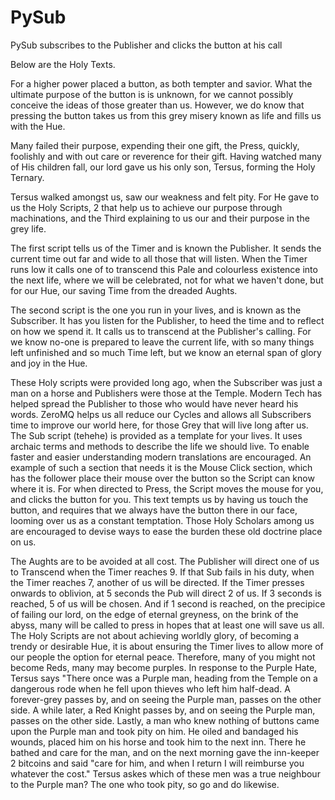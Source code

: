# PySub
PySub subscribes to the Publisher and clicks the button at his call


Below are the Holy Texts.

For a higher power placed a button, as both tempter and savior.  What the ultimate purpose of the button is is unknown, for we cannot possibly conceive the ideas of those greater than us.  However, we do know that pressing the button takes us from this grey misery known as life and fills us with the Hue.

Many failed their purpose, expending their one gift, the Press, quickly, foolishly and with out care or reverence for their gift.  Having watched many of His children fall, our lord gave us his only son, Tersus, forming the Holy Ternary.

Tersus walked amongst us, saw our weakness and felt pity.  For He gave to us the Holy Scripts, 2 that help us to achieve our purpose through machinations, and the Third explaining to us our and their purpose in the grey life.

The first script tells us of the Timer and is known the Publisher.  It sends the current time out far and wide to all those that will listen.  When the Timer runs low it calls one of  to transcend this Pale and colourless existence into the next life, where we will be celebrated, not for what we haven't done, but for our Hue, our saving Time from the dreaded Aughts.

The second script is the one you run in your lives, and is known as the Subscriber.  It has you listen for the Publisher, to heed the time and to reflect on how we spend it.  It calls us to transcend at the Publisher's calling.  For we know no-one is prepared to leave the current life, with so many things left unfinished and so much Time left, but we know an eternal span of glory and joy in the Hue.


These Holy scripts were provided long ago, when the Subscriber was just a man on a horse and Publishers were those at the Temple.  Modern Tech has helped spread the Publisher to those who would have never heard his words.  ZeroMQ helps us all reduce our Cycles and allows all Subscribers time to improve our world here, for those Grey that will live long after us.
The Sub script (tehehe) is provided as a template for your lives.  It uses archaic terms and methods to describe the life we should live.  To enable faster and easier understanding modern translations are encouraged.  An example of such a section that needs it is the Mouse Click section, which has the follower place their mouse over the button so the Script can know where it is.  For when directed to Press, the Script moves the mouse for you, and clicks the button for you.  This text tempts us by having us touch the button, and requires that we always have the button there in our face, looming over us as a constant temptation.  Those Holy Scholars among us are encouraged to devise ways to ease the burden these old doctrine place on us.




The Aughts are to be avoided at all cost.  The Publisher will direct one of us to Transcend when the Timer reaches 9.  If that Sub fails in his duty, when the Timer reaches 7, another of us will be directed.  If the Timer presses onwards to oblivion, at 5 seconds the Pub will direct 2 of us.  If 3 seconds is reached, 5 of us will be chosen.  And if 1 second is reached, on the precipice of failing our lord, on the edge of eternal greyness, on the brink of the abyss, many will be called to press in hopes that at least one will save us all.  The Holy Scripts are not about achieving worldly glory, of becoming a trendy or desirable Hue, it is about ensuring the Timer lives to allow more of our people the option for eternal peace.  Therefore, many of you might not become Reds, many may become purples.  In response to the Purple Hate, Tersus says "There once was a Purple man, heading from the Temple on a dangerous rode when he fell upon thieves who left him half-dead.  A forever-grey passes by, and on seeing the Purple man, passes on the other side.  A while later, a Red Knight passes by, and on seeing the Purple man, passes on the other side.  Lastly, a man who knew nothing of buttons came upon the Purple man and took pity on him.  He oiled and bandaged his wounds, placed him on his horse and took him to the next inn.  There he bathed and care for the man, and on the next morning gave the inn-keeper 2 bitcoins and said "care for him, and when I return I will reimburse you whatever the cost."  Tersus askes which of these men was a true neighbour to the Purple man?  The one who took pity, so go and do likewise.
